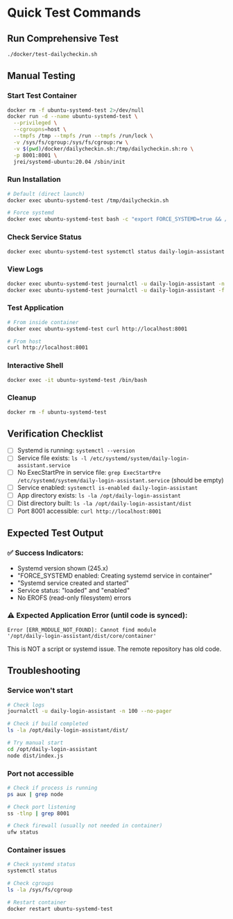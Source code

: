 # Quick Test Commands

## Run Comprehensive Test
```bash
./docker/test-dailycheckin.sh
```

## Manual Testing

### Start Test Container
```bash
docker rm -f ubuntu-systemd-test 2>/dev/null
docker run -d --name ubuntu-systemd-test \
  --privileged \
  --cgroupns=host \
  --tmpfs /tmp --tmpfs /run --tmpfs /run/lock \
  -v /sys/fs/cgroup:/sys/fs/cgroup:rw \
  -v $(pwd)/docker/dailycheckin.sh:/tmp/dailycheckin.sh:ro \
  -p 8001:8001 \
  jrei/systemd-ubuntu:20.04 /sbin/init
```

### Run Installation
```bash
# Default (direct launch)
docker exec ubuntu-systemd-test /tmp/dailycheckin.sh

# Force systemd
docker exec ubuntu-systemd-test bash -c "export FORCE_SYSTEMD=true && /tmp/dailycheckin.sh"
```

### Check Service Status
```bash
docker exec ubuntu-systemd-test systemctl status daily-login-assistant
```

### View Logs
```bash
docker exec ubuntu-systemd-test journalctl -u daily-login-assistant -n 50 --no-pager
docker exec ubuntu-systemd-test journalctl -u daily-login-assistant -f
```

### Test Application
```bash
# From inside container
docker exec ubuntu-systemd-test curl http://localhost:8001

# From host
curl http://localhost:8001
```

### Interactive Shell
```bash
docker exec -it ubuntu-systemd-test /bin/bash
```

### Cleanup
```bash
docker rm -f ubuntu-systemd-test
```

## Verification Checklist

- [ ] Systemd is running: `systemctl --version`
- [ ] Service file exists: `ls -l /etc/systemd/system/daily-login-assistant.service`
- [ ] No ExecStartPre in service file: `grep ExecStartPre /etc/systemd/system/daily-login-assistant.service` (should be empty)
- [ ] Service enabled: `systemctl is-enabled daily-login-assistant`
- [ ] App directory exists: `ls -la /opt/daily-login-assistant`
- [ ] Dist directory built: `ls -la /opt/daily-login-assistant/dist`
- [ ] Port 8001 accessible: `curl http://localhost:8001`

## Expected Test Output

### ✅ Success Indicators:
- Systemd version shown (245.x)
- "FORCE_SYSTEMD enabled: Creating systemd service in container"
- "Systemd service created and started"
- Service status: "loaded" and "enabled"
- No EROFS (read-only filesystem) errors

### ⚠️ Expected Application Error (until code is synced):
```
Error [ERR_MODULE_NOT_FOUND]: Cannot find module 
'/opt/daily-login-assistant/dist/core/container'
```

This is NOT a script or systemd issue. The remote repository has old code.

## Troubleshooting

### Service won't start
```bash
# Check logs
journalctl -u daily-login-assistant -n 100 --no-pager

# Check if build completed
ls -la /opt/daily-login-assistant/dist/

# Try manual start
cd /opt/daily-login-assistant
node dist/index.js
```

### Port not accessible
```bash
# Check if process is running
ps aux | grep node

# Check port listening
ss -tlnp | grep 8001

# Check firewall (usually not needed in container)
ufw status
```

### Container issues
```bash
# Check systemd status
systemctl status

# Check cgroups
ls -la /sys/fs/cgroup

# Restart container
docker restart ubuntu-systemd-test
```
